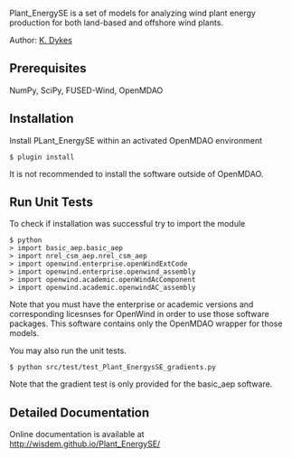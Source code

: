 Plant_EnergySE is a set of models for analyzing wind plant energy production for both land-based and offshore wind plants.

Author: [K. Dykes](mailto:katherine.dykes@nrel.gov)

## Prerequisites

NumPy, SciPy, FUSED-Wind, OpenMDAO

## Installation

Install PLant_EnergySE within an activated OpenMDAO environment

	$ plugin install

It is not recommended to install the software outside of OpenMDAO.

## Run Unit Tests

To check if installation was successful try to import the module

	$ python
	> import basic_aep.basic_aep
	> import nrel_csm_aep.nrel_csm_aep
	> import openwind.enterprise.openWindExtCode
	> import openwind.enterprise.openwind_assembly
	> import openwind.academic.openWindAcComponent
	> import openwind.academic.openwindAC_assembly

Note that you must have the enterprise or academic versions and corresponding licesnses for OpenWind in order to use those software packages.  This software contains only the OpenMDAO wrapper for those models.

You may also run the unit tests.

	$ python src/test/test_Plant_EnergysSE_gradients.py

Note that the gradient test is only provided for the basic_aep software.

## Detailed Documentation

Online documentation is available at <http://wisdem.github.io/Plant_EnergySE/>